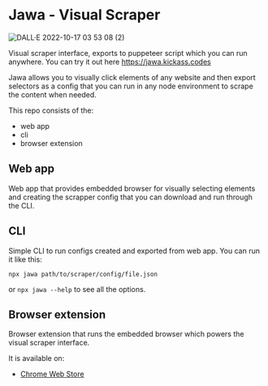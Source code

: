 # Jawa - Visual Scraper

![DALL·E 2022-10-17 03 53 08 (2)](https://user-images.githubusercontent.com/9803078/196301040-1f1f34b4-e983-4cd8-859b-951b7fa51068.png)

Visual scraper interface, exports to puppeteer script which you can run anywhere. You can try it out here https://jawa.kickass.codes

Jawa allows you to visually click elements of any website and then export selectors as a config that you can run in any node environment to scrape the content when needed.

This repo consists of the:
- web app
- cli
- browser extension

## Web app

Web app that provides embedded browser for visually selecting elements and creating the scrapper config that you can download and run through the CLI.

## CLI

Simple CLI to run configs created and exported from web app. You can run it like this:

```
npx jawa path/to/scraper/config/file.json
```

or `npx jawa --help` to see all the options.

## Browser extension

Browser extension that runs the embedded browser which powers the visual scraper interface. 

It is available on:
- [Chrome Web Store](https://chrome.google.com/webstore/detail/jawa-visual-scraper/icjgianfpiifbdpddkadmpcegiffiglk)
